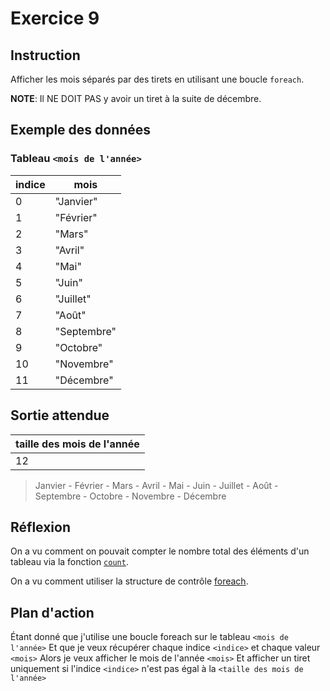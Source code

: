 # Exercice 9

## Instruction

Afficher les mois séparés par des tirets en utilisant une boucle `foreach`.

**NOTE**: Il NE DOIT PAS y avoir un tiret à la suite de décembre.

## Exemple des données

### Tableau `<mois de l'année>`

| indice | mois        |
| ------ | ----------- |
| 0      | "Janvier"   |
| 1      | "Février"   |
| 2      | "Mars"      |
| 3      | "Avril"     |
| 4      | "Mai"       |
| 5      | "Juin"      |
| 6      | "Juillet"   |
| 7      | "Août"      |
| 8      | "Septembre" |
| 9      | "Octobre"   |
| 10     | "Novembre"  |
| 11     | "Décembre"  |

## Sortie attendue

| taille des mois de l'année |
| -------------------------- |
| 12                         |

> Janvier - Février - Mars - Avril - Mai - Juin - Juillet - Août - Septembre - Octobre - Novembre - Décembre

## Réflexion

On a vu comment on pouvait compter le nombre total des éléments d'un tableau via
la fonction [`count`](https://www.php.net/manual/fr/function.count.php).

On a vu comment utiliser la structure de contrôle [foreach](https://www.php.net/manual/fr/control-structures.foreach.php).

## Plan d'action

Étant donné que j'utilise une boucle foreach sur le tableau `<mois de l'année>`
Et que je veux récupérer chaque indice `<indice>` et chaque valeur `<mois>`
Alors je veux afficher le mois de l'année `<mois>`
Et afficher un tiret uniquement si l'indice `<indice>` n'est pas égal à la `<taille des mois de l'année>`
